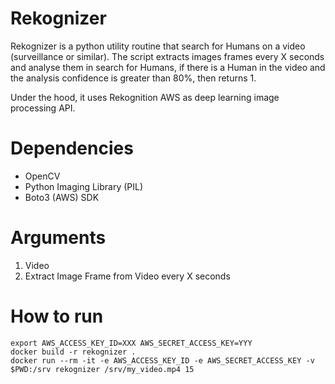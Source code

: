 # Rekognizer
Rekognizer is a python utility routine that search for Humans on a video (surveillance or similar). The script extracts images frames every X seconds and analyse them in search for Humans, if there is a Human in the video and the analysis confidence is greater than 80%, then returns 1.

Under the hood, it uses Rekognition AWS as deep learning image processing API.

# Dependencies
* OpenCV
* Python Imaging Library (PIL)
* Boto3 (AWS) SDK

# Arguments
1. Video
2. Extract Image Frame from Video every X seconds

# How to run
```
export AWS_ACCESS_KEY_ID=XXX AWS_SECRET_ACCESS_KEY=YYY
docker build -r rekognizer .
docker run --rm -it -e AWS_ACCESS_KEY_ID -e AWS_SECRET_ACCESS_KEY -v $PWD:/srv rekognizer /srv/my_video.mp4 15
```
